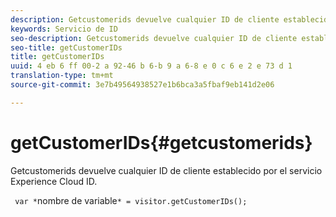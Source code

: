 ```yaml
---
description: Getcustomerids devuelve cualquier ID de cliente establecido por el servicio Experience Cloud ID.
keywords: Servicio de ID
seo-description: Getcustomerids devuelve cualquier ID de cliente establecido por el servicio Experience Cloud ID.
seo-title: getCustomerIDs
title: getCustomerIDs
uuid: 4 eb 6 ff 00-2 a 92-46 b 6-b 9 a 6-8 e 0 c 6 e 2 e 73 d 1
translation-type: tm+mt
source-git-commit: 3e7b49564938527e1b6bca3a5fbaf9eb141d2e06

---
```



# getCustomerIDs{#getcustomerids}

Getcustomerids devuelve cualquier ID de cliente establecido por el servicio Experience Cloud ID.

<!--
Is there anything else we can say about this??
-->

` var *`nombre de variable`* = visitor.getCustomerIDs();`
